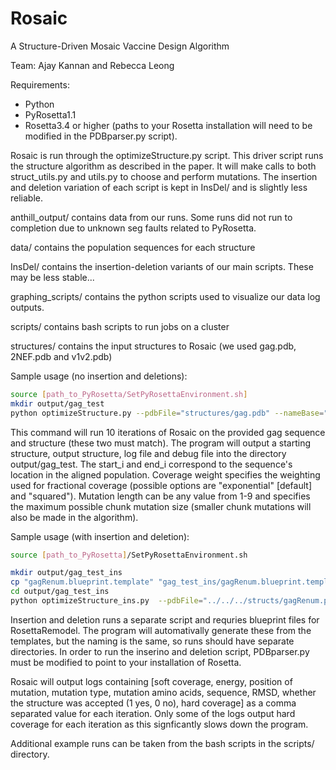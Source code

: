 # Rosaic
A Structure-Driven Mosaic Vaccine Design Algorithm

Team: Ajay Kannan and Rebecca Leong

Requirements:
- Python
- PyRosetta1.1
- Rosetta3.4 or higher (paths to your Rosetta installation will need to be modified in the PDBparser.py script).

Rosaic is run through the optimizeStructure.py script. This driver script runs the structure algorithm as described in the paper. It will make calls to both struct_utils.py and utils.py to choose and perform mutations. The insertion and deletion variation of each script is kept in InsDel/ and is slightly less reliable. 

anthill_output/ contains data from our runs. Some runs did not run to completion due to unknown seg faults related to PyRosetta. 

data/ contains the population sequences for each structure 

InsDel/ contains the insertion-deletion variants of our main scripts. These may be less stable...

graphing_scripts/ contains the python scripts used to visualize our data log outputs.

scripts/ contains bash scripts to run jobs on a cluster

structures/ contains the input structures to Rosaic (we used gag.pdb, 2NEF.pdb and v1v2.pdb)

Sample usage (no insertion and deletions):

```sh
source [path_to_PyRosetta/SetPyRosettaEnvironment.sh]
mkdir output/gag_test
python optimizeStructure.py --pdbFile="structures/gag.pdb" --nameBase="gag_test" --iters=10 --fastaFile="data/HIV-1_env.fasta" --start_i=171 --end_i=354 --coverage_weight="squared" --mutation_length=9 --sequence="SILDIRQGPKEPFRDYVDRFYKTLRAEQASQEVKNWMTETLLVQNANPDSKTILKALGPGATLEEMMTACQ"
```

This command will run 10 iterations of Rosaic on the provided gag sequence and structure (these two must match). The program will output a starting structure, output structure, log file and debug file into the directory output/gag_test. The start_i and end_i correspond to the sequence's location in the aligned population. Coverage weight specifies the weighting used for fractional coverage (possible options are "exponential" [default] and "squared"). Mutation length can be any value from 1-9 and specifies the maximum possible chunk mutation size (smaller chunk mutations will also be made in the algorithm). 

Sample usage (with insertion and deletion):

```sh
source [path_to_PyRosetta]/SetPyRosettaEnvironment.sh

mkdir output/gag_test_ins
cp "gagRenum.blueprint.template" "gag_test_ins/gagRenum.blueprint.template"
cd output/gag_test_ins
python optimizeStructure_ins.py  --pdbFile="../../../structs/gagRenum.pdb" --nameBase="gag_test_ins" --iters=10 --fastaFile="../../../data/HIV-1_gag.fasta" --start_i=343 --end_i=414 --coverage_weight="squared" --mutation_length=${mut_length} --template="gagRenum.blueprint.template" --sequence="SILDIRQGPKEPFRDYVDRFYKTLRAEQASQEVKNWMTETLLVQNANPDSKTILKALGPGATLEEMMTACQ"
```

Insertion and deletion runs a separate script and requries blueprint files for RosettaRemodel. The program will automativally generate these from the templates, but the naming is the same, so runs should have separate directories. In order to run the inserino and deletion script, PDBparser.py must be modified to point to your installation of Rosetta. 

Rosaic will output logs containing [soft coverage, energy, position of mutation, mutation type, mutation amino acids, sequence, RMSD, whether the structure was accepted (1 yes, 0 no), hard coverage] as a comma separated value for each iteration. Only some of the logs output hard coverage for each iteration as this signficantly slows down the program. 

Additional example runs can be taken from the bash scripts in the scripts/ directory. 
